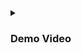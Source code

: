 <details><summary><h3>Demo Video </h3></summary>

https://github.com/nishkarsh800/WeatherApp/assets/94545831/7fc1e712-9083-4754-a053-0d6c2b709098

</details>
